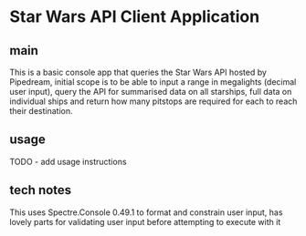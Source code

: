 ﻿# Star Wars API Client Application
## main
This is a basic console app that queries the Star Wars API hosted by Pipedream, 
initial scope is to be able to input a range in megalights (decimal user input), 
query the API for summarised data on all starships, full data on individual ships and return how many pitstops are required
for each to reach their destination. 

## usage
TODO - add usage instructions

## tech notes
This uses Spectre.Console 0.49.1 to format and constrain user input, 
has lovely parts for validating user input before attempting to execute with it
